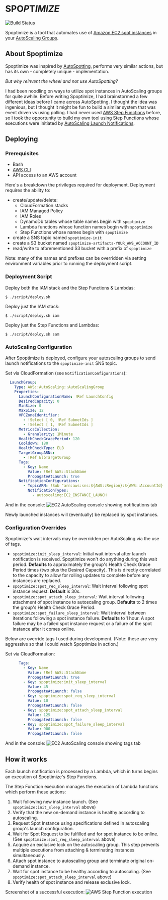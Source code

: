# **SPO**_P_**T**_IMIZE_

![Build Status](https://codebuild.us-east-1.amazonaws.com/badges?uuid=eyJlbmNyeXB0ZWREYXRhIjoiMVVCemdaZmVCa3BMTDFJK0VaM0xaWVdnTWR0VjBRTWVsQWdhQ0dINGVvWWZ1Q0lhVE95MG5FVzRsY2MwU2JqY2dYbzNkY1hJRTJrVy9XNGVqbGdMVUFVPSIsIml2UGFyYW1ldGVyU3BlYyI6IkJ0aXVhRjhwMVl6S2w2THUiLCJtYXRlcmlhbFNldFNlcmlhbCI6MX0%3D&branch=master)

Spoptimize is a tool that automates use of [Amazon EC2 spot instances](https://aws.amazon.com/ec2/spot/) in
your [AutoScaling Groups](https://aws.amazon.com/ec2/autoscaling/).

## About Spoptimize

Spoptimize was inspired by [AutoSpotting](https://github.com/cristim/autospotting), performs very similar
actions, but has its own - completely unique - implementation.

_But why reinvent the wheel and not use AutoSpotting?_

I had been noodling on ways to utilize spot instances in AutoScaling groups for quite awhile. Before writing
Spoptimize, I had brainstormed a few different ideas before I came across AutoSpotting. I thought the idea was
ingenious, but I thought it might be fun to build a similar system that was event driven vs using polling. I
had never used [AWS Step Functions](https://aws.amazon.com/step-functions/) before, so I took the opportunity
to build my own tool using Step Functions whose executions were initiated by [AutoScaling Launch Notifications](https://docs.aws.amazon.com/autoscaling/ec2/userguide/ASGettingNotifications.html).

## Deploying

### Prerequisites

- Bash 
- [AWS CLI](https://aws.amazon.com/cli/)
- API access to an AWS account

Here's a breakdown the privileges required for deployment. Deployment requires the ability to:
  - create/update/delete:
    - CloudFormation stacks
    - IAM Managed Policy 
    - IAM Roles
    - DynamoDb tables whose table names begin with `spoptimize`
    - Lambda functions whose function names begin with `spoptimize`
    - Step Functions whose names begin with `spoptimize`
  - create a SNS topic named `spoptimize-init`
  - create a S3 bucket named `spoptimize-artifacts-YOUR_AWS_ACCOUNT_ID`
  - read/write to aforementioned S3 bucket with a prefix of `spoptimize`

Note: many of the names and prefixes can be overridden via setting environment variables prior to running the
deployment script.

### Deployment Script

Deploy both the IAM stack and the Step Functions & Lambdas:

    $ ./script/deploy.sh

Deploy just the IAM stack:

    $ ./script/deploy.sh iam

Deploy just the Step Functions and Lambdas:

    $ ./script/deploy.sh sam

### AutoScaling Configuration

After Spoptimize is deployed, configure your autoscaling groups to send launch notifications to the
`spoptimize-init` SNS topic.

Set via CloudFormation (see `NotificationConfigurations`):

```yaml
  LaunchGroup:
    Type: AWS::AutoScaling::AutoScalingGroup
    Properties:
      LaunchConfigurationName: !Ref LaunchConfig
      DesiredCapacity: 0
      MinSize: 0
      MaxSize: 12
      VPCZoneIdentifier: 
        - !Select [ 0, !Ref SubnetIds ]
        - !Select [ 1, !Ref SubnetIds ]
      MetricsCollection: 
        - Granularity: 1Minute
      HealthCheckGracePeriod: 120
      Cooldown: 180
      HealthCheckType: ELB
      TargetGroupARNs:
        - !Ref ElbTargetGroup
      Tags:
        - Key: Name
          Value: !Ref AWS::StackName
          PropagateAtLaunch: true
      NotificationConfigurations:
        - TopicARN: !Sub "arn:aws:sns:${AWS::Region}:${AWS::AccountId}:spoptimize-init"
          NotificationTypes:
            - autoscaling:EC2_INSTANCE_LAUNCH
```

And in the console:
![EC2 AutoScaling console showing notifications tab](docs/images/readme-asg-example-config.png "Autoscaling group launch notifications")

Newly launched instances will (eventually) be replaced by spot instances.

### Configuration Overrides

Spoptimize's wait intervals may be overridden per AutoScaling via the use of tags.

- `spoptimize:init_sleep_interval`: Initial wait interval after launch notification is received. Spoptimize
  won't do anything during this wait period. **Defaults** to approximately the group's Health Check Grace
  Period times (two plus the Desired Capacity). This is directly correlated to the capacity to allow for
  rolling updates to complete before any instances are replaced.
- `spoptimize:spot_req_sleep_interval`: Wait interval following spot instance request. **Default** is 30s.
- `spoptimize:spot_attach_sleep_interval`: Wait interval following attachment of spot instance to
  autoscaling group. **Defaults** to 2 times the group's Health Check Grace Period.
- `spoptimize:spot_failure_sleep_interval`: Wait interval between iterations following a spot instance
  failure. **Defaults** to 1 hour. A spot failure may be a failed spot instance request or a failure of the
  spot instance after it comes online.

Below are override tags I used during development. (Note: these are very aggressive so that I could watch
Spoptimize in action.)

Set via CloudFormation:

```yaml
      Tags:
        - Key: Name
          Value: !Ref AWS::StackName
          PropagateAtLaunch: true
        - Key: spoptimize:init_sleep_interval
          Value: 45
          PropagateAtLaunch: false
        - Key: spoptimize:spot_req_sleep_interval
          Value: 10
          PropagateAtLaunch: false
        - Key: spoptimize:spot_attach_sleep_interval
          Value: 125
          PropagateAtLaunch: false
        - Key: spoptimize:spot_failure_sleep_interval
          Value: 900
          PropagateAtLaunch: false
```

And in the console:
![EC2 AutoScaling console showing tags tab](docs/images/readme-asg-example-tags.png "Autoscaling group tags")

## How it works

Each launch notification is processed by a Lambda, which in turns begins an execution of Spoptimize's Step
Funcions.

The Step Function execution manages the execution of Lambda functions which perform these actions:
1. Wait following new instance launch. (See `spoptimize:init_sleep_interval` above)
1. Verify that the new on-demand instance is healthy according to autoscaling.
1. Request Spot Instance using specifications defined in autoscaling group's launch configuration.
1. Wait for Spot Request to be fulfilled and for spot instance to be online. (See
   `spoptimize:spot_req_sleep_interval` above)
1. Acquire an exclusive lock on the autoscaling group. This step prevents multiple executions from attaching &
   terminating instances simultaneously.
1. Attach spot instance to autoscaling group and terminate original on-demand instance.
1. Wait for spot instance to be healthy according to autoscaling. (See `spoptimize:spot_attach_sleep_interval`
   above)
1. Verify health of spot instance and release exclusive lock.

Screenshot of a successful execution:
![AWS Step Function execution](docs/images/readme-step-fn-sample-execution.png "Spoptimize step function execution")


